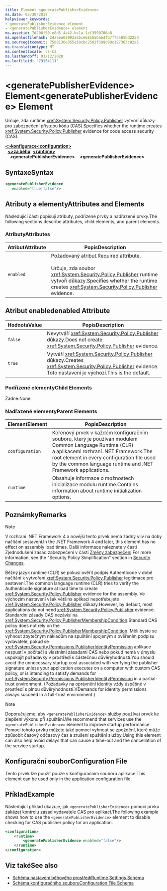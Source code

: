 ```yaml
---
title: Element <generatePublisherEvidence>
ms.date: 03/30/2017
helpviewer_keywords:
- generatePublisherEvidence element
- <generatePublisherEvidence> element
ms.assetid: 7d208f50-e8d5-4a42-bc1a-1cf3590706a8
ms.openlocfilehash: 24a5ea02992a5bce681b5bab4fb7f75505bd225d
ms.sourcegitcommit: 7588136e355e10cbc2582f389c90c127363c02a5
ms.translationtype: MT
ms.contentlocale: cs-CZ
ms.lasthandoff: 03/12/2020
ms.locfileid: "79154111"
---
```

# <a name="generatepublisherevidence-element"></a><span data-ttu-id="ec9ea-102">\<generatePublisherEvidence> Element</span><span class="sxs-lookup"><span data-stu-id="ec9ea-102">\<generatePublisherEvidence> Element</span></span>
<span data-ttu-id="ec9ea-103">Určuje, zda runtime <xref:System.Security.Policy.Publisher> vytvoří důkazy pro zabezpečení přístupu kódu (CAS).</span><span class="sxs-lookup"><span data-stu-id="ec9ea-103">Specifies whether the runtime creates <xref:System.Security.Policy.Publisher> evidence for code access security (CAS).</span></span>  
  
<span data-ttu-id="ec9ea-104">[**\<>konfigurace**](../configuration-element.md)</span><span class="sxs-lookup"><span data-stu-id="ec9ea-104">[**\<configuration>**](../configuration-element.md)</span></span>\
<span data-ttu-id="ec9ea-105">&nbsp;&nbsp;[**\<>za běhu**](runtime-element.md)</span><span class="sxs-lookup"><span data-stu-id="ec9ea-105">&nbsp;&nbsp;[**\<runtime>**](runtime-element.md)</span></span>\
<span data-ttu-id="ec9ea-106">&nbsp;&nbsp;&nbsp;&nbsp;**\<generatePublisherEvidence>**</span><span class="sxs-lookup"><span data-stu-id="ec9ea-106">&nbsp;&nbsp;&nbsp;&nbsp;**\<generatePublisherEvidence>**</span></span>  
  
## <a name="syntax"></a><span data-ttu-id="ec9ea-107">Syntaxe</span><span class="sxs-lookup"><span data-stu-id="ec9ea-107">Syntax</span></span>  
  
```xml  
<generatePublisherEvidence
   enabled="true|false"/>  
```  
  
## <a name="attributes-and-elements"></a><span data-ttu-id="ec9ea-108">Atributy a elementy</span><span class="sxs-lookup"><span data-stu-id="ec9ea-108">Attributes and Elements</span></span>  
 <span data-ttu-id="ec9ea-109">Následující části popisují atributy, podřízené prvky a nadřazené prvky.</span><span class="sxs-lookup"><span data-stu-id="ec9ea-109">The following sections describe attributes, child elements, and parent elements.</span></span>  
  
### <a name="attributes"></a><span data-ttu-id="ec9ea-110">Atributy</span><span class="sxs-lookup"><span data-stu-id="ec9ea-110">Attributes</span></span>  
  
|<span data-ttu-id="ec9ea-111">Atribut</span><span class="sxs-lookup"><span data-stu-id="ec9ea-111">Attribute</span></span>|<span data-ttu-id="ec9ea-112">Popis</span><span class="sxs-lookup"><span data-stu-id="ec9ea-112">Description</span></span>|  
|---------------|-----------------|  
|`enabled`|<span data-ttu-id="ec9ea-113">Požadovaný atribut.</span><span class="sxs-lookup"><span data-stu-id="ec9ea-113">Required attribute.</span></span><br /><br /> <span data-ttu-id="ec9ea-114">Určuje, zda soubor <xref:System.Security.Policy.Publisher> runtime vytvoří důkazy.</span><span class="sxs-lookup"><span data-stu-id="ec9ea-114">Specifies whether the runtime creates <xref:System.Security.Policy.Publisher> evidence.</span></span>|  
  
## <a name="enabled-attribute"></a><span data-ttu-id="ec9ea-115">Atribut enabled</span><span class="sxs-lookup"><span data-stu-id="ec9ea-115">enabled Attribute</span></span>  
  
|<span data-ttu-id="ec9ea-116">Hodnota</span><span class="sxs-lookup"><span data-stu-id="ec9ea-116">Value</span></span>|<span data-ttu-id="ec9ea-117">Popis</span><span class="sxs-lookup"><span data-stu-id="ec9ea-117">Description</span></span>|  
|-----------|-----------------|  
|`false`|<span data-ttu-id="ec9ea-118">Nevytváří <xref:System.Security.Policy.Publisher> důkazy.</span><span class="sxs-lookup"><span data-stu-id="ec9ea-118">Does not create <xref:System.Security.Policy.Publisher> evidence.</span></span>|  
|`true`|<span data-ttu-id="ec9ea-119">Vytváří <xref:System.Security.Policy.Publisher> důkazy.</span><span class="sxs-lookup"><span data-stu-id="ec9ea-119">Creates <xref:System.Security.Policy.Publisher> evidence.</span></span> <span data-ttu-id="ec9ea-120">Toto nastavení je výchozí.</span><span class="sxs-lookup"><span data-stu-id="ec9ea-120">This is the default.</span></span>|  
  
### <a name="child-elements"></a><span data-ttu-id="ec9ea-121">Podřízené elementy</span><span class="sxs-lookup"><span data-stu-id="ec9ea-121">Child Elements</span></span>  
 <span data-ttu-id="ec9ea-122">Žádné.</span><span class="sxs-lookup"><span data-stu-id="ec9ea-122">None.</span></span>  
  
### <a name="parent-elements"></a><span data-ttu-id="ec9ea-123">Nadřazené elementy</span><span class="sxs-lookup"><span data-stu-id="ec9ea-123">Parent Elements</span></span>  
  
|<span data-ttu-id="ec9ea-124">Element</span><span class="sxs-lookup"><span data-stu-id="ec9ea-124">Element</span></span>|<span data-ttu-id="ec9ea-125">Popis</span><span class="sxs-lookup"><span data-stu-id="ec9ea-125">Description</span></span>|  
|-------------|-----------------|  
|`configuration`|<span data-ttu-id="ec9ea-126">Kořenový prvek v každém konfiguračním souboru, který je používán modulem Common Language Runtime (CLR) a aplikacemi rozhraní .NET Framework.</span><span class="sxs-lookup"><span data-stu-id="ec9ea-126">The root element in every configuration file used by the common language runtime and .NET Framework applications.</span></span>|  
|`runtime`|<span data-ttu-id="ec9ea-127">Obsahuje informace o možnostech inicializace modulu runtime.</span><span class="sxs-lookup"><span data-stu-id="ec9ea-127">Contains information about runtime initialization options.</span></span>|  
  
## <a name="remarks"></a><span data-ttu-id="ec9ea-128">Poznámky</span><span class="sxs-lookup"><span data-stu-id="ec9ea-128">Remarks</span></span>  
  
> [!NOTE]
> <span data-ttu-id="ec9ea-129">V rozhraní .NET Framework 4 a novější tento prvek nemá žádný vliv na doby načítání sestavení.</span><span class="sxs-lookup"><span data-stu-id="ec9ea-129">In the .NET Framework 4 and later, this element has no effect on assembly load times.</span></span> <span data-ttu-id="ec9ea-130">Další informace naleznete v části Zjednodušení zásad zabezpečení v části [Změny zabezpečení](../../../security/security-changes.md).</span><span class="sxs-lookup"><span data-stu-id="ec9ea-130">For more information, see the "Security Policy Simplification" section in [Security Changes](../../../security/security-changes.md).</span></span>  
  
 <span data-ttu-id="ec9ea-131">Běžný jazyk runtime (CLR) se pokusí ověřit podpis Authenticode v době načítání k vytvoření <xref:System.Security.Policy.Publisher> legitimace pro sestavení.</span><span class="sxs-lookup"><span data-stu-id="ec9ea-131">The common language runtime (CLR) tries to verify the Authenticode signature at load time to create <xref:System.Security.Policy.Publisher> evidence for the assembly.</span></span> <span data-ttu-id="ec9ea-132">Ve výchozím nastavení však většina aplikací nepotřebujete <xref:System.Security.Policy.Publisher> důkazy.</span><span class="sxs-lookup"><span data-stu-id="ec9ea-132">However, by default, most applications do not need <xref:System.Security.Policy.Publisher> evidence.</span></span> <span data-ttu-id="ec9ea-133">Standardní zásady CAS nezávisí na <xref:System.Security.Policy.PublisherMembershipCondition>.</span><span class="sxs-lookup"><span data-stu-id="ec9ea-133">Standard CAS policy does not rely on the <xref:System.Security.Policy.PublisherMembershipCondition>.</span></span> <span data-ttu-id="ec9ea-134">Měli byste se vyhnout zbytečným nákladům na spuštění spojeným s ověřením podpisu vydavatele, pokud se <xref:System.Security.Permissions.PublisherIdentityPermission> aplikace nespustí v počítači s vlastními zásadami CAS nebo pokud nemá v úmyslu uspokojit požadavky v prostředí s částečnou důvěryhodností.</span><span class="sxs-lookup"><span data-stu-id="ec9ea-134">You should avoid the unnecessary startup cost associated with verifying the publisher signature unless your application executes on a computer with custom CAS policy, or is intending to satisfy demands for <xref:System.Security.Permissions.PublisherIdentityPermission> in a partial-trust environment.</span></span> <span data-ttu-id="ec9ea-135">(Požadavky na oprávnění identity vždy úspěšné v prostředí s plnou důvěryhodností.)</span><span class="sxs-lookup"><span data-stu-id="ec9ea-135">(Demands for identity permissions always succeed in a full-trust environment.)</span></span>  
  
> [!NOTE]
> <span data-ttu-id="ec9ea-136">Doporučujeme, aby `<generatePublisherEvidence>` služby používat prvek ke zlepšení výkonu při spuštění.</span><span class="sxs-lookup"><span data-stu-id="ec9ea-136">We recommend that services use the `<generatePublisherEvidence>` element to improve startup performance.</span></span>  <span data-ttu-id="ec9ea-137">Pomocí tohoto prvku můžete také pomoci vyhnout se zpoždění, které může způsobit časový odčasový čas a zrušení spuštění služby.</span><span class="sxs-lookup"><span data-stu-id="ec9ea-137">Using this element can also help avoid delays that can cause a time-out and the cancellation of the service startup.</span></span>  
  
## <a name="configuration-file"></a><span data-ttu-id="ec9ea-138">Konfigurační soubor</span><span class="sxs-lookup"><span data-stu-id="ec9ea-138">Configuration File</span></span>  
 <span data-ttu-id="ec9ea-139">Tento prvek lze použít pouze v konfiguračním souboru aplikace.</span><span class="sxs-lookup"><span data-stu-id="ec9ea-139">This element can be used only in the application configuration file.</span></span>  
  
## <a name="example"></a><span data-ttu-id="ec9ea-140">Příklad</span><span class="sxs-lookup"><span data-stu-id="ec9ea-140">Example</span></span>  
 <span data-ttu-id="ec9ea-141">Následující příklad ukazuje, jak `<generatePublisherEvidence>` pomocí prvku zakázat kontrolu zásad vydavatele CAS pro aplikaci.</span><span class="sxs-lookup"><span data-stu-id="ec9ea-141">The following example shows how to use the `<generatePublisherEvidence>` element to disable checking for CAS publisher policy for an application.</span></span>  
  
```xml  
<configuration>  
    <runtime>  
        <generatePublisherEvidence enabled="false"/>  
    </runtime>  
</configuration>  
```  
  
## <a name="see-also"></a><span data-ttu-id="ec9ea-142">Viz také</span><span class="sxs-lookup"><span data-stu-id="ec9ea-142">See also</span></span>

- [<span data-ttu-id="ec9ea-143">Schéma nastavení běhového prostředí</span><span class="sxs-lookup"><span data-stu-id="ec9ea-143">Runtime Settings Schema</span></span>](index.md)
- [<span data-ttu-id="ec9ea-144">Schéma konfiguračního souboru</span><span class="sxs-lookup"><span data-stu-id="ec9ea-144">Configuration File Schema</span></span>](../index.md)
